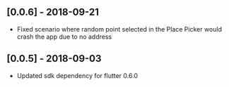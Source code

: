 ## [0.0.6] - 2018-09-21

* Fixed scenario where random point selected in the Place Picker would crash the app due to no address


## [0.0.5] - 2018-09-03

* Updated sdk dependency for flutter 0.6.0
